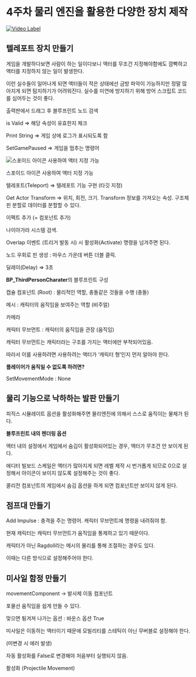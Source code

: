# 4주차 물리 엔진을 활용한 다양한 장치 제작

[![Video Label](http://img.youtube.com/vi/t78cg-kNHXM/0.jpg)](https://youtu.be/t78cg-kNHXM?t=3609)

## 텔레포트 장치 만들기

게임을 개발하다보면 사람이 하는 일이다보니 액터를 무조건 지정해야함에도 깜빡하고 액터를 지정하지 않는 일이 발생한다.

이런 실수들이 일어나게 되면 액터들이 적은 상태에선 금방 파악이 가능하지만 정말 많아지게 되면 탐지하기가 어려워진다. 실수를 미연에 방지하기 위해 방어 스크립트 코드를 심어두는 것이 좋다.

출력판에서 드래그 후 블루프린트 노드 검색

is Valid ⇒ 해당 속성이 유효한지 체크

Print String  ⇒ 게임 상에 로그가 표시되도록 함

SetGamePaused ⇒ 게임을 멈추는 명령어

![스포이드 아이콘 사용하여 액터 지정 가능](https://user-images.githubusercontent.com/26589915/196183919-b47c9871-4332-4211-9534-9c982515869e.png)

스포이드 아이콘 사용하여 액터 지정 가능

텔레포트(Teleport) ⇒ 텔레포트 기능 구현 (타깃 지정)

Get Actor Transform ⇒ 위치, 회전, 크기. Transform 정보를 가져오는 속성. 구조체 핀 분할로 데이터를 분할할 수 있다.

이펙트 추가 (= 컴포넌트 추가)

나이아가라 시스템 검색.

Overlap 이벤트 (트리거 발동 시) 시  활성화(Activate) 명령을 넘겨주면 된다.

노드 우회로 핀 생성 : 마우스 가운데 버튼 더블 클릭.

딜레이(Delay) ⇒ 3초

**BP_ThirdPersonCharater**의 블루프린트 구성

캡슐 컴포넌트 (Root) : 물리적인 역할, 충돌같은 것들을 수행 (충돌)

메시 : 캐릭터의 움직임을 보여주는 역할 (비주얼)

카메라

캐릭터 무브먼트 : 캐릭터의 움직임을 관장 (움직임)

캐릭터 무브먼트는 캐릭터라는 구조를 가지는 액터에만 부착되어있음.

따라서 이를 사용하려면 사용하려는 액터가 ‘캐릭터 형’인지 먼저 알아야 한다.

**플레이어가 움직일 수 없도록 하려면?**

SetMovementMode : None

## 물리 기능으로 낙하하는 발판 만들기

피직스 시뮬레이트 옵션을 활성화해주면 물리엔진에 의해서 스스로 움직이는 물체가 된다.

**블루프린트 내의 렌더링 옵션**

액터 내의 설정에서 게임에서 숨김이 활성화되어있는 경우, 액터가 무조건 안 보이게 된다.

에디터 빌보드 스케일은 액터가 많아지게 되면 레벨 제작 시 번거롭게 되므로 0으로 설정해서 아이콘이 보이지 않도록 설정해주는 것이 좋다.

콜리전 컴포넌트의 게임에서 숨김 옵션을 하게 되면 컴포넌트만 보이지 않게 된다.

## 점프대 만들기

Add Impulse : 충격을 주는 명령어. 캐릭터 무브먼트에 명령을 내려줘야 함.

현재 캐릭터는 캐릭터 무브먼트가 움직임을 통제하고 있기 때문이다.

캐릭터가 아닌 Ragdoll라는 메시의 물리를 통해 조절하는 경우도 있다.

이때는 다른 방식으로 설정해주어야 한다.

## 미사일 함정 만들기

movementComponent → 발사체 이동 컴포넌트

포물선 움직임을 쉽게 만들 수 있다.

맞으면 튕겨져 나가는 옵션 : 바운스 옵션 True

미사일은 이동하는 액터이기 때문에 모빌리티를 스테틱이 아닌 무버블로 설정해야 한다.

(미변경 시 에러 발생)

자동 활성화를 False로 변경해야 처음부터 실행되지 않음.

활성화 (Projectile Movement)